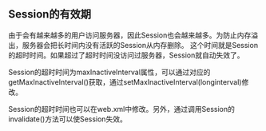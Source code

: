 ## Session的有效期


由于会有越来越多的用户访问服务器，因此Session也会越来越多。为防止内存溢出，服务器会把长时间内没有活跃的Session从内存删除。
这个时间就是Session的超时时间。如果超过了超时时间没访问过服务器，Session就自动失效了。


Session的超时时间为maxInactiveInterval属性，可以通过对应的getMaxInactiveInterval()获取，通过setMaxInactiveInterval(longinterval)修改。


Session的超时时间也可以在web.xml中修改。另外，通过调用Session的invalidate()方法可以使Session失效。
